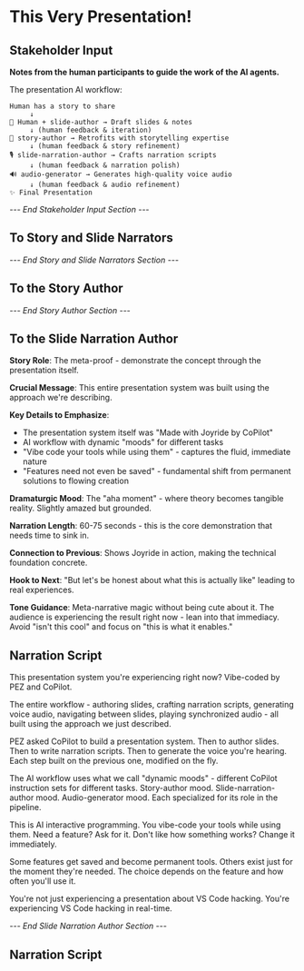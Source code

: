 # This Very Presentation!

## Stakeholder Input

**Notes from the human participants to guide the work of the AI agents.**

The presentation AI workflow:

```
Human has a story to share
     ↓
🤝 Human + slide-author → Draft slides & notes
     ↓ (human feedback & iteration)
📖 story-author → Retrofits with storytelling expertise
     ↓ (human feedback & story refinement)
🎙️ slide-narration-author → Crafts narration scripts
     ↓ (human feedback & narration polish)
🔊 audio-generator → Generates high-quality voice audio
     ↓ (human feedback & audio refinement)
✨ Final Presentation
```

*--- End Stakeholder Input Section ---*

## To Story and Slide Narrators

*--- End Story and Slide Narrators Section ---*

## To the Story Author

*--- End Story Author Section ---*

## To the Slide Narration Author

**Story Role**: The meta-proof - demonstrate the concept through the presentation itself.

**Crucial Message**: This entire presentation system was built using the approach we're describing.

**Key Details to Emphasize**:
- The presentation system itself was "Made with Joyride by CoPilot"
- AI workflow with dynamic "moods" for different tasks
- "Vibe code your tools while using them" - captures the fluid, immediate nature
- "Features need not even be saved" - fundamental shift from permanent solutions to flowing creation

**Dramaturgic Mood**: The "aha moment" - where theory becomes tangible reality. Slightly amazed but grounded.

**Narration Length**: 60-75 seconds - this is the core demonstration that needs time to sink in.

**Connection to Previous**: Shows Joyride in action, making the technical foundation concrete.

**Hook to Next**: "But let's be honest about what this is actually like" leading to real experiences.

**Tone Guidance**: Meta-narrative magic without being cute about it. The audience is experiencing the result right now - lean into that immediacy. Avoid "isn't this cool" and focus on "this is what it enables."

## Narration Script

This presentation system you're experiencing right now? Vibe-coded by PEZ and CoPilot.

The entire workflow - authoring slides, crafting narration scripts, generating voice audio, navigating between slides, playing synchronized audio - all built using the approach we just described.

PEZ asked CoPilot to build a presentation system. Then to author slides. Then to write narration scripts. Then to generate the voice you're hearing. Each step built on the previous one, modified on the fly.

The AI workflow uses what we call "dynamic moods" - different CoPilot instruction sets for different tasks. Story-author mood. Slide-narration-author mood. Audio-generator mood. Each specialized for its role in the pipeline.

This is AI interactive programming. You vibe-code your tools while using them. Need a feature? Ask for it. Don't like how something works? Change it immediately.

Some features get saved and become permanent tools. Others exist just for the moment they're needed. The choice depends on the feature and how often you'll use it.

You're not just experiencing a presentation about VS Code hacking. You're experiencing VS Code hacking in real-time.

*--- End Slide Narration Author Section ---*

## Narration Script
